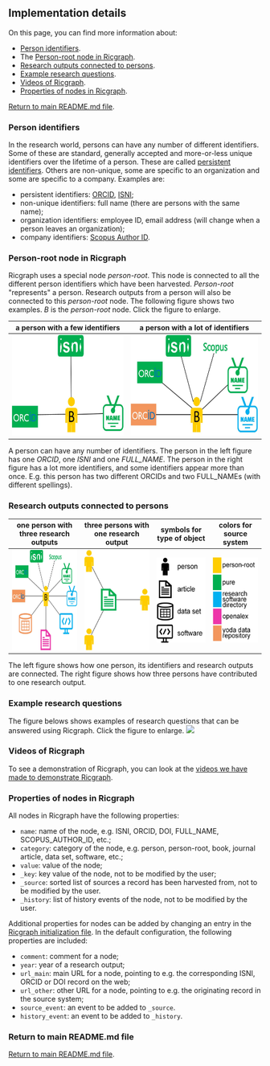 ## Implementation details

On this page, you can find more information about:
* [Person identifiers](#person-identifiers).
* The [Person-root node in Ricgraph](#person-root-node-in-ricgraph).
* [Research outputs connected to persons](#research-outputs-connected-to-persons).
* [Example research questions](#example-research-questions).
* [Videos of Ricgraph](#videos-of-ricgraph).
* [Properties of nodes in Ricgraph](#properties-of-nodes-in-ricgraph).

[Return to main README.md file](../README.md).

### Person identifiers

In the research world, persons can have any number of different identifiers.
Some of these are standard, generally accepted and more-or-less unique identifiers
over the lifetime of a person. These are called
[persistent identifiers](https://en.wikipedia.org/wiki/Persistent_identifier).
Others are non-unique, some are specific to an organization and some are specific to a company.
Examples are:

* persistent identifiers: [ORCID](https://en.wikipedia.org/wiki/ORCID),
  [ISNI](https://en.wikipedia.org/wiki/International_Standard_Name_Identifier);
* non-unique identifiers: full name (there are persons with the same name);
* organization identifiers: employee ID, email address (will change when a person leaves
  an organization);
* company identifiers:
  [Scopus Author ID](https://www.scopus.com/freelookup/form/author.uri).

### Person-root node in Ricgraph

Ricgraph uses a special node *person-root*. This node is connected to all the different
person identifiers which have been harvested.
*Person-root* "represents" a person. Research outputs from a person
will also be connected to this *person-root* node.
The following figure shows two examples. *B* is the *person-root* node. 
Click the figure to enlarge.

| a person with a few identifiers                    | a person with a lot of identifiers                  |
|----------------------------------------------------|-----------------------------------------------------|
| <img src="images/person-few-ids.jpg" height="200"> | <img src="images/person-many-ids.jpg" height="200"> |

A person can have any number of identifiers.
The person in the left figure has one *ORCID*, one *ISNI* and one *FULL_NAME*.
The person in the right figure has a lot more identifiers, and some identifiers appear more than once.
E.g. this person has two different ORCIDs and two FULL_NAMEs (with different spellings).

### Research outputs connected to persons

| one person with three research outputs                      | three persons with one research output                                | symbols for type of object                  | colors for source system                            |
|-------------------------------------------------------------|-----------------------------------------------------------------------|---------------------------------------------|-----------------------------------------------------|
| <img src="images/identifiers-and-outputs.jpg" height="200"> | <img src="images/three-persons-one-research-output.jpg" height="200"> | <img src="images/symbols.jpg" height="170"> | <img src="images/colors-vertical.jpg" height="170"> |

The left figure shows how one person, its identifiers and research outputs are connected.
The right figure shows how three persons have contributed to one research output.

### Example research questions
The figure belows shows examples of research questions that can be answered using Ricgraph.
Click the figure to enlarge.
<img src="images/examples-of-research-questions-general.jpg">

### Videos of Ricgraph
To see a demonstration of Ricgraph, you can look at 
the [videos we have made to demonstrate Ricgraph](ricgraph_example_use_videos.md).

### Properties of nodes in Ricgraph

All nodes in Ricgraph have the following properties:

* `name`: name of the node, e.g. ISNI, ORCID, DOI, FULL_NAME, SCOPUS_AUTHOR_ID, etc.;
* `category`: category of the node,
  e.g. person, person-root, book, journal article, data set, software, etc.;
* `value`: value of the node;
* `_key`: key value of the node, not to be modified by the user;
* `_source`: sorted list of sources a record has been
  harvested from, not to be modified by the user.
* `_history`: list of history events of the node, not to be modified by the user.

Additional properties for nodes can be added by changing an entry in the
[Ricgraph initialization file](ricgraph_install_configure.md#ricgraph-initialization-file).
In the default configuration, the following properties are included:

* `comment`: comment for a node;
* `year`: year of a research output;
* `url_main`: main URL for a node, pointing to e.g. the corresponding ISNI, ORCID or DOI
  record on the web;
* `url_other`: other URL for a node, pointing to e.g. the originating record in the source system;
* `source_event`: an event to be added to `_source`.
* `history_event`: an event to be added to `_history`.

### Return to main README.md file

[Return to main README.md file](../README.md).
